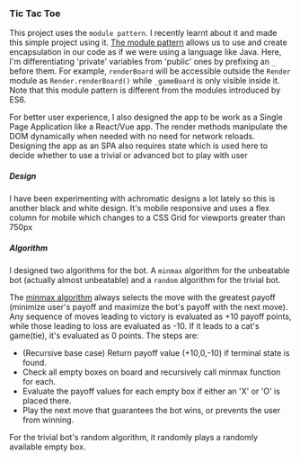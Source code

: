 ### Tic Tac Toe

This project uses the `module pattern`. I recently learnt about it and made this simple project using it. [The module pattern](https://dev.to/tomekbuszewski/module-pattern-in-javascript-56jm) allows us to use and create encapsulation in our code as if we were using a language like Java. Here, I'm differentiating 'private' variables from 'public' ones by prefixing an `_` before them. For example, `renderBoard` will be accessible outside the `Render` module as `Render.renderBoard()` while `_gameBoard` is only  visible inside it. Note that this module pattern is different from the modules introduced by ES6.

For better user experience, I also designed the app to be work as a Single Page Application like a  React/Vue app. The render methods manipulate the DOM dynamically when needed with no need for network reloads. Designing the app as an SPA also requires state which is used here to decide whether to use a trivial or advanced bot to play with user

##### Design
I have been experimenting with achromatic designs a lot lately so this is another black and white design. It's mobile responsive and uses a flex column for mobile which changes to a CSS Grid for viewports greater than 750px

##### Algorithm
I designed two algorithms for the bot. A `minmax` algorithm for the unbeatable bot (actually almost unbeatable) and a `random` algorithm for the trivial bot.

The [minmax algorithm](https://en.wikipedia.org/wiki/Minimax) always selects the move with the greatest payoff (minimize user's payoff and maximize the bot's payoff with the next move). Any sequence of moves leading to victory is evaluated as +10 payoff points, while those leading to loss are evaluated as -10. If it leads to a cat's game(tie), it's evaluated as 0 points. The steps are:

- (Recursive base case) Return payoff value (+10,0,-10) if terminal state is found.
- Check all empty boxes on board and recursively call minmax function for each.
- Evaluate the payoff values for each empty box if either an 'X' or 'O' is placed there.
- Play the next move that guarantees the bot wins, or prevents the user from winning.

For the trivial bot's random algorithm, it randomly plays a randomly available empty box.